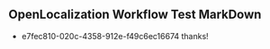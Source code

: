 ## OpenLocalization Workflow Test MarkDown
* e7fec810-020c-4358-912e-f49c6ec16674 thanks!

<!--HONumber=Aug16_HO3-->


